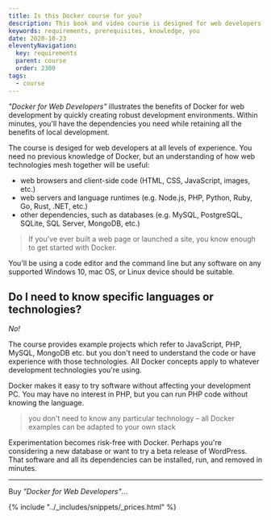 ```yaml
---
title: Is this Docker course for you?
description: This book and video course is designed for web developers with no previous knowledge of Docker.
keywords: requirements, prerequisites, knowledge, you
date: 2020-10-23
eleventyNavigation:
  key: requirements
  parent: course
  order: 2300
tags:
  - course
---
```


*"Docker for Web Developers"* illustrates the benefits of Docker for web development by quickly creating robust development environments. Within minutes, you'll have the dependencies you need while retaining all the benefits of local development.

The course is desiged for web developers at all levels of experience. You need no previous knowledge of Docker, but an understanding of how web technologies mesh together will be useful:

* web browsers and client-side code (HTML, CSS, JavaScript, images, etc.)
* web servers and language runtimes (e.g. Node.js, PHP, Python, Ruby, Go, Rust, .NET, etc.)
* other dependencies, such as databases (e.g. MySQL, PostgreSQL, SQLite, SQL Server, MongoDB, etc.)

> If you've ever built a web page or launched a site, you know enough to get started with Docker.

You'll be using a code editor and the command line but any software on any supported Windows 10, mac OS, or Linux device should be suitable.


## Do I need to know specific languages or technologies?

*No!*

The course provides example projects which refer to JavaScript, PHP, MySQL, MongoDB etc. but you don't need to understand the code or have experience with those technologies. All Docker concepts apply to whatever development technologies you're using.

Docker makes it easy to try software without affecting your development PC. You may have no interest in PHP, but you can run PHP code without knowing the language.

> you don't need to know any particular technology &ndash; all Docker examples can be adapted to your own stack

Experimentation becomes risk-free with Docker. Perhaps you're considering a new database or want to try a beta release of WordPress. That software and all its dependencies can be installed, run, and removed in minutes.

---

Buy *"Docker for Web Developers"*&hellip;

{% include "../_includes/snippets/_prices.html" %}
